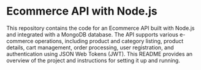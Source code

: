 # Ecommerce API with Node.js

This repository contains the code for an Ecommerce API built with Node.js and integrated with a MongoDB database. The API supports various e-commerce operations, including product and category listing, product details, cart management, order processing, user registration, and authentication using JSON Web Tokens (JWT). This README provides an overview of the project and instructions for setting it up and running.

